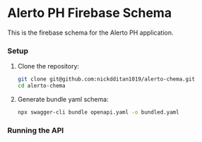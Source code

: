 # Alerto PH Firebase Schema

This is the firebase schema for the Alerto PH application.

### Setup

1. Clone the repository:
   ```bash
   git clone git@github.com:nickdditan1019/alerto-chema.git
   cd alerto-chema
   ```

2. Generate bundle yaml schema:
   ```bash
   npx swagger-cli bundle openapi.yaml -o bundled.yaml
   ```
   
### Running the API
